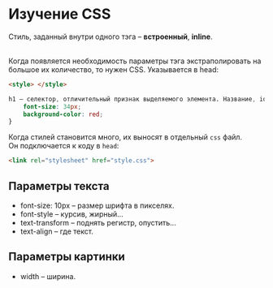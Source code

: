 # Изучение CSS

Стиль, заданный внутри одного тэга – **встроенный**, **inline**. <br /> <br />

Когда появляется необходимость параметры тэга экстраполировать на 
большое их количество, то нужен CSS. Указывается в head:
```html
<style> </style>
```

```css
h1 – селектор, отличительный признак выделяемого элемента. Название, id... {
    font-size: 34px;
    background-color: red;
}
```
 
Когда стилей становится много, их выносят в отдельный `css` файл. <br /> 
Он подключается к коду в `head`:
```html
<link rel="stylesheet" href="style.css">
```

## Параметры текста
* font-size: 10px – размер шрифта в пикселях.
* font-style – курсив, жирный...
* text-transform – поднять регистр, опустить...
* text-align – где текст. 


## Параметры картинки
* width – ширина. 

